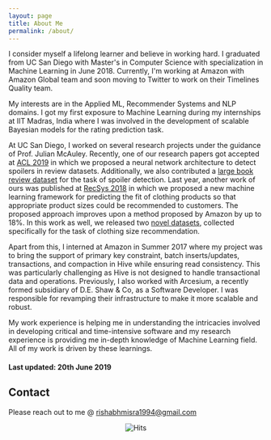 ```yaml
---
layout: page
title: About Me
permalink: /about/
---
```


I consider myself a lifelong learner and believe in working hard. I graduated from UC San Diego with Master's in Computer Science with specialization in Machine Learning in June 2018. Currently, I'm working at Amazon with Amazon Global team and soon moving to Twitter to work on their Timelines Quality team. 

My interests are in the Applied ML, Recommender Systems and NLP domains. I got my first exposure to Machine Learning during my internships at IIT Madras, India where I was involved in the development of scalable Bayesian models for the rating prediction task. 

At UC San Diego, I worked on several research projects under the guidance of Prof. Julian McAuley. Recently, one of our research papers got accepted at [ACL 2019](http://acl2019.org/EN/index.xhtml) in which we proposed a neural network architecture to detect spoilers in review datasets. Additionally, we also contributed a [large book review dataset](https://sites.google.com/eng.ucsd.edu/ucsdbookgraph/reviews) for the task of spoiler detection. Last year, another work of ours was published at [RecSys 2018](https://recsys.acm.org/recsys18/) in which we proposed a new machine learning framework for predicting the fit of clothing products so that appropriate product sizes could be recommended to customers. The proposed approach improves upon a method proposed by Amazon by up to 18%. In this work as well, we released two [novel datasets](https://www.kaggle.com/rmisra/clothing-fit-dataset-for-size-recommendation), collected specifically for the task of clothing size recommendation. 

Apart from this, I interned at Amazon in Summer 2017 where my project was to bring the support of primary key constraint, batch inserts/updates, transactions, and compaction in Hive while ensuring read consistency. This was particularly challenging as Hive is not designed to handle transactional data and operations. Previously, I also worked with Arcesium, a recently formed subsidiary of D.E. Shaw & Co, as a Software Developer. I was responsible for revamping their infrastructure to make it more scalable and robust.

My work experience is helping me in understanding the intricacies involved in developing critical and time-intensive software and my research experience is providing me in-depth knowledge of Machine Learning field. All of my work is driven by these learnings.

#### Last updated: 20th June 2019

## Contact

Please reach out to me @ [rishabhmisra1994@gmail.com](mailto:rishabhmisra1994@gmail.com)


<center> <img src="https://hitcounter.pythonanywhere.com/count/tag.svg" alt="Hits"> </center>
